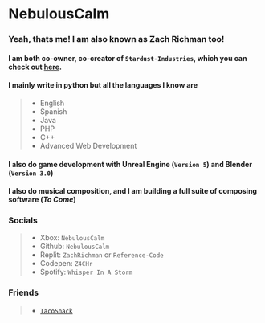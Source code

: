 # NebulousCalm
### Yeah, thats me! I am also known as Zach Richman too!

#### I am both co-owner, co-creator of `Stardust-Industries`, which you can check out <a href="https://www.github.com/Stardust-Industries">here</a>.

#### I mainly write in python but all the languages I know are

>- English
>- Spanish
>- Java
>- PHP
>- C++
>- Advanced Web Development

#### I also do game development with Unreal Engine (`Version 5`) and Blender (`Version 3.0`)

#### I also do musical composition, and I am building a full suite of composing software (*To Come*)

### Socials

>- Xbox: `NebulousCalm`
>- Github: `NebulousCalm`
>- Replit: `ZachRichman` or `Reference-Code`
>- Codepen: `Z4CHr`
>- Spotify: `Whisper In A Storm`


### Friends

>- <a href="https://www.github.com/TacoSnack">`TacoSnack`</a> 
